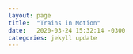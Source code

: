 ```yaml
---
layout: page
title:  "Trains in Motion"
date:   2020-03-24 15:32:14 -0300
categories: jekyll update
---
```

